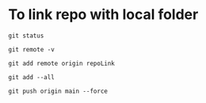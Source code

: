 # To link repo with local folder
```
git status
```
```
git remote -v
```
```
git add remote origin repoLink
```
```
git add --all
```
```
git push origin main --force
```
